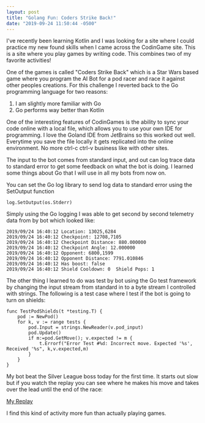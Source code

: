 ```yaml
---
layout: post
title: "Golang Fun: Coders Strike Back!"
date: "2019-09-24 11:50:44 -0500"
---
```

I've recently been learning Kotlin and I was looking for a site where I could practice
my new found skills when I came across the CodinGame site. This is a site where
you play games by writing code. This combines two of my favorite activities!

One of the games is called "Coders Strike Back" which is a Star Wars based
game where you program the AI Bot for a pod racer and race it against other
peoples creations. For this challenge I reverted back to the Go programming
language for two reasons:
1. I am slightly more familiar with Go
2. Go performs way better than Kotlin

One of the interesting features of CodinGames is the ability to sync your
code online with a local file, which allows you to use your own IDE for programming.
I love the Goland IDE from JetBrains so this worked out well. Everytime you save
the file locally it gets replicated into the online environment. No more ctrl-c
ctrl-v business like with other sites.

The input to the bot comes from standard input, and out can log trace data to
standard error to get some feedback on what the bot is doing. I learned some
things about Go that I will use in all my bots from now on.

You can set the Go log library to send log data to standard error using the
SetOutput function

```
log.SetOutput(os.Stderr)
```
Simply using the Go logging I was able to get second by second telemetry
data from by bot which looked like:
```
2019/09/24 16:40:12 Location: 13025,6284
2019/09/24 16:40:12 Checkpoint: 12708,7105
2019/09/24 16:40:12 Checkpoint Distance: 880.000000
2019/09/24 16:40:12 Checkpoint Angle: 12.000000
2019/09/24 16:40:12 Opponent: 6800,1599
2019/09/24 16:40:12 Opponent Distance: 7791.010846
2019/09/24 16:40:12 Has boost: false
2019/09/24 16:40:12 Shield Cooldown: 0  Shield Pops: 1
```

The other thing I learned to do was test by bot using the Go test framework
by changing the input stream from standard in to a byte stream I controlled
with strings. The following is a test case where I test if the bot is going
to turn on shields:

```
func TestPodShields(t *testing.T) {
	pod := NewPod()
	for k, v := range tests {
		pod.Input = strings.NewReader(v.pod_input)
		pod.Update()
		if m:=pod.GetMove(); v.expected != m {
			t.Errorf("Error Test #%d: Incorrect move. Expected '%s', Received '%s", k,v.expected,m)
		}
	}
}
```


My bot beat the Silver League boss today for the first time. It starts out slow
but if you watch the replay you can see where he makes his move and takes over
the lead until the end of the race:

[My Replay](https://www.codingame.com/replay/409362217)

I find this kind of activity more fun than actually playing games.
